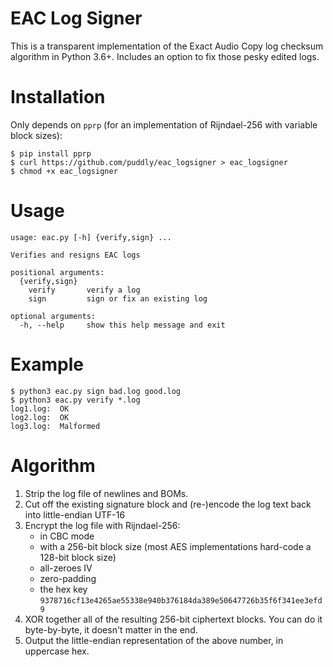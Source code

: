 # EAC Log Signer

This is a transparent implementation of the Exact Audio Copy log checksum algorithm in Python 3.6+. Includes an option to fix those pesky edited logs.

# Installation

Only depends on `pprp` (for an implementation of Rijndael-256 with variable block sizes):

    $ pip install pprp
    $ curl https://github.com/puddly/eac_logsigner > eac_logsigner
    $ chmod +x eac_logsigner

# Usage

    usage: eac.py [-h] {verify,sign} ...

    Verifies and resigns EAC logs

    positional arguments:
      {verify,sign}
        verify       verify a log
        sign         sign or fix an existing log

    optional arguments:
      -h, --help     show this help message and exit

# Example

    $ python3 eac.py sign bad.log good.log
    $ python3 eac.py verify *.log
    log1.log:  OK
    log2.log:  OK
    log3.log:  Malformed


# Algorithm

 1. Strip the log file of newlines and BOMs.
 2. Cut off the existing signature block and (re-)encode the log text back into little-endian UTF-16
 3. Encrypt the log file with Rijndael-256:
    - in CBC mode
    - with a 256-bit block size (most AES implementations hard-code a 128-bit block size)
    - all-zeroes IV
    - zero-padding
    - the hex key `9378716cf13e4265ae55338e940b376184da389e50647726b35f6f341ee3efd9`
 4. XOR together all of the resulting 256-bit ciphertext blocks. You can do it byte-by-byte, it doesn't matter in the end.
 5. Output the little-endian representation of the above number, in uppercase hex.
